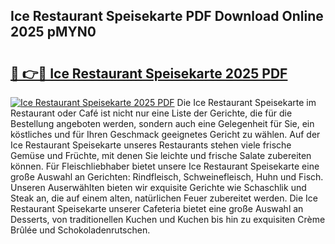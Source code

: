 ## Ice Restaurant Speisekarte PDF Download Online 2025 pMYN0

# <h2><a href="http://gcd3ell.nevu.top/?p=Ice+Restaurant+Speisekarte">🔗 👉🔴 Ice Restaurant Speisekarte 2025 PDF</a></h2>

[![Ice Restaurant Speisekarte 2025 PDF](https://i.imgur.com/dBaPXMq.png)](http://gcd3ell.nevu.top/?p=Ice+Restaurant+Speisekarte)
Die Ice Restaurant Speisekarte im Restaurant oder Café ist nicht nur eine Liste der Gerichte, die für die Bestellung angeboten werden, sondern auch eine Gelegenheit für Sie, ein köstliches und für Ihren Geschmack geeignetes Gericht zu wählen. Auf der Ice Restaurant Speisekarte unseres Restaurants stehen viele frische Gemüse und Früchte, mit denen Sie leichte und frische Salate zubereiten können. Für Fleischliebhaber bietet unsere Ice Restaurant Speisekarte eine große Auswahl an Gerichten: Rindfleisch, Schweinefleisch, Huhn und Fisch. Unseren Auserwählten bieten wir exquisite Gerichte wie Schaschlik und Steak an, die auf einem alten, natürlichen Feuer zubereitet werden. Die Ice Restaurant Speisekarte unserer Cafeteria bietet eine große Auswahl an Desserts, von traditionellen Kuchen und Kuchen bis hin zu exquisiten Crème Brûlée und Schokoladenrutschen.
